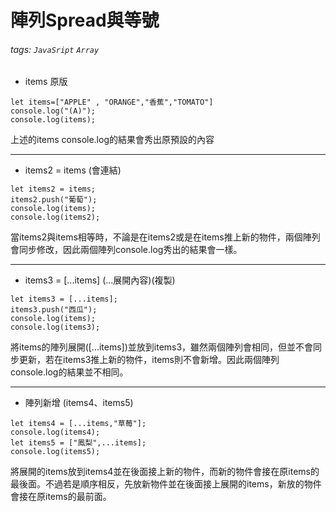 # 陣列Spread與等號
###### tags: `JavaSript` `Array`
* items 原版
```javascript=
let items=["APPLE" , "ORANGE","香蕉","TOMATO"]
console.log("(A)");
console.log(items);
```
上述的items console.log的結果會秀出原預設的內容

---

* items2 = items (會連結)
```javascript=
let items2 = items;
items2.push("葡萄");
console.log(items);
console.log(items2);
```
當items2與items相等時，不論是在items2或是在items推上新的物件，兩個陣列會同步修改，因此兩個陣列console.log秀出的結果會一樣。

---

* items3 = [...items] (...展開內容)(複製)
```javascript=
let items3 = [...items];
items3.push("西瓜");
console.log(items);
console.log(items3);
```
將items的陣列展開([...items])並放到items3，雖然兩個陣列會相同，但並不會同步更新，若在items3推上新的物件，items則不會新增。因此兩個陣列console.log的結果並不相同。

---

* 陣列新增 (items4、items5)
```javascript=
let items4 = [...items,"草莓"];
console.log(items4);
let items5 = ["鳳梨",...items];
console.log(items5);
```
將展開的items放到items4並在後面接上新的物件，而新的物件會接在原items的最後面。不過若是順序相反，先放新物件並在後面接上展開的items，新放的物件會接在原items的最前面。